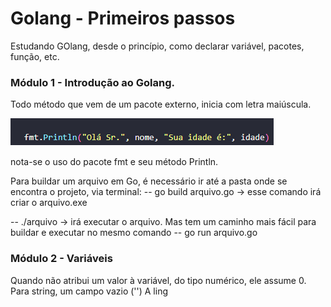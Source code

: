 
# Golang - Primeiros passos

Estudando GOlang, desde o princípio, como declarar variável, pacotes, função, etc.

### Módulo 1 - Introdução ao Golang.

Todo método que vem de um pacote externo, inicia com letra maiúscula.

![alt text](https://raw.githubusercontent.com/DanSaRecTech/primeiros-passos-golang/master/curso%20golang/fmt_Println.png)

nota-se o uso do pacote fmt e seu método Println.

Para buildar um arquivo em Go, é necessário ir até a pasta onde se encontra o projeto, via terminal:
-- go build arquivo.go -> esse comando irá criar o arquivo.exe

-- ./arquivo -> irá executar o arquivo. 
Mas tem um caminho mais fácil para buildar e executar no mesmo comando
-- go run arquivo.go

### Módulo 2 - Variáveis

Quando não atribui um valor à variável, do tipo numérico, ele assume 0. Para string, um campo vazio ('')
A ling